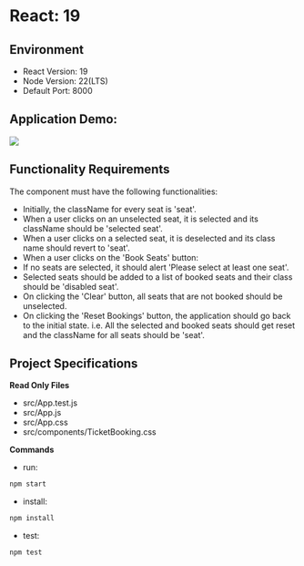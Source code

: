 # React: 19

## Environment 

- React Version: 19
- Node Version: 22(LTS)
- Default Port: 8000

## Application Demo:

![](https://hrcdn.net/s3_pub/istreet-assets/SLPDh9GL6sTlT8jVjPV8iQ/ezgif.com-gif-maker%20(1).gif)

## Functionality Requirements

The component must have the following functionalities:

- Initially, the className for every seat is 'seat'.
- When a user clicks on an unselected seat, it is selected and its className should be 'selected seat'.
- When a user clicks on a selected seat, it is deselected and its class name should revert to 'seat'.
- When a user clicks on the 'Book Seats' button:
- If no seats are selected, it should alert 'Please select at least one seat'.
- Selected seats should be added to a list of booked seats and their class should be 'disabled seat'.
- On clicking the 'Clear' button, all seats that are not booked should be unselected.
- On clicking the 'Reset Bookings' button, the application should go back to the initial state. i.e. All the selected and booked seats should get reset and the className for all seats should be 'seat'.


## Project Specifications

**Read Only Files**
- src/App.test.js
- src/App.js
- src/App.css
- src/components/TicketBooking.css

**Commands**
- run: 
```bash
npm start
```
- install: 
```bash
npm install
```
- test: 
```bash
npm test
```
